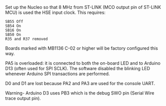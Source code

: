 Set up the Nucleo so that 8 MHz from ST-LINK (MCO output pin of ST-LINK MCU)
is used the HSE input clock.  This requires:

	SB55 Off
	SB54 On
	SB16 On
	SB50 On
	R35 and R37 removed

Boards marked with MB1136 C-02 or higher will be factory configured this
way.

PA5 is overloaded: it is connected to both the on-board LED and to Arduino
D13 (often used for SPI SCLK).  The software disabled the blinking LED
whenever Arduino SPI transactions are performed.

D0 and D1 are lost because PA2 and PA3 are used for the console UART.

Warning- Arduino D3 uses PB3 which is the debug SWO pin (Serial Wire trace
output pin).
